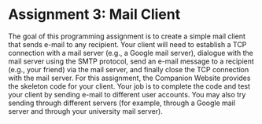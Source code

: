 # Assignment 3: Mail Client

The goal of this programming assignment is to create a simple mail client that sends 
e-mail to any recipient. Your client will need to establish a TCP connection with 
a mail server (e.g., a Google mail server), dialogue with the mail server using the 
SMTP protocol, send an e-mail message to a recipient (e.g., your friend) via the mail 
server, and finally close the TCP connection with the mail server.
For this assignment, the Companion Website provides the skeleton code for 
your client. Your job is to complete the code and test your client by sending e-mail 
to different user accounts. You may also try sending through different servers (for 
example, through a Google mail server and through your university mail server).
